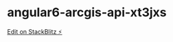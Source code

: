 # angular6-arcgis-api-xt3jxs

[Edit on StackBlitz ⚡️](https://stackblitz.com/edit/angular6-arcgis-api-xt3jxs)